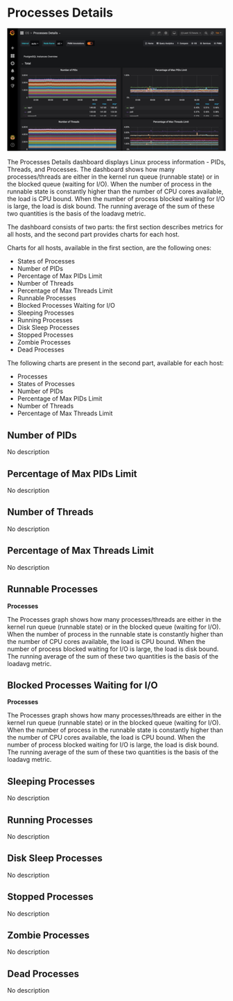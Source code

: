 # Processes Details

![image](../../_images/PMM_Processes_Details.jpg)

The Processes Details dashboard displays Linux process information - PIDs, Threads, and Processes.  The dashboard shows how many processes/threads are either in the kernel run queue (runnable state) or in the blocked queue (waiting for I/O). When the number of process in the runnable state is constantly higher than the number of CPU cores available, the load is CPU bound. When the number of process blocked waiting for I/O is large, the load is disk bound. The running average of the sum of these two quantities is the basis of the loadavg metric.

The dashboard consists of two parts: the first section describes metrics for all hosts, and the second part provides charts for each host.

Charts for all hosts, available in the first section, are the following ones:

* States of Processes
* Number of PIDs
* Percentage of Max PIDs Limit
* Number of Threads
* Percentage of Max Threads Limit
* Runnable Processes
* Blocked Processes Waiting for I/O
* Sleeping Processes
* Running Processes
* Disk Sleep Processes
* Stopped Processes
* Zombie Processes
* Dead Processes

The following charts are present in the second part, available for each host:

* Processes
* States of Processes
* Number of PIDs
* Percentage of Max PIDs Limit
* Number of Threads
* Percentage of Max Threads Limit

## Number of PIDs

No description

## Percentage of Max PIDs Limit

No description

## Number of Threads

No description

## Percentage of Max Threads Limit

No description

## Runnable Processes

**Processes**

The Processes graph shows how many processes/threads are either in the kernel run queue (runnable state) or in the blocked queue (waiting for I/O).  When the number of process in the runnable state is constantly higher than the number of CPU cores available, the load is CPU bound.  When the number of process blocked waiting for I/O is large, the load is disk bound.  The running average of the sum of these two quantities is the basis of the loadavg metric.

## Blocked Processes Waiting for I/O

**Processes**

The Processes graph shows how many processes/threads are either in the kernel run queue (runnable state) or in the blocked queue (waiting for I/O).  When the number of process in the runnable state is constantly higher than the number of CPU cores available, the load is CPU bound.  When the number of process blocked waiting for I/O is large, the load is disk bound.  The running average of the sum of these two quantities is the basis of the loadavg metric.

## Sleeping Processes

No description

## Running Processes

No description

## Disk Sleep Processes

No description

## Stopped Processes

No description

## Zombie Processes

No description

## Dead Processes

No description
